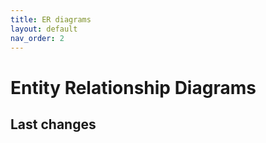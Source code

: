 ```yaml
---
title: ER diagrams
layout: default
nav_order: 2
---
```


# Entity Relationship Diagrams
## Last changes
